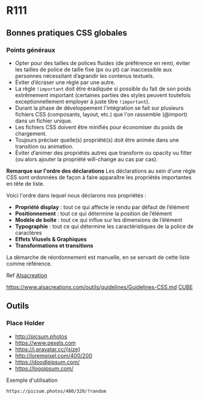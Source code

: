 # R111

## Bonnes pratiques CSS globales

### Points généraux

- Opter pour des tailles de polices fluides (de préférence en rem), éviter les tailles de police de taille fixe (px ou pt) car inaccessible aux personnes nécessitant d’agrandir les contenus textuels.
- Éviter d’écraser une règle par une autre.
- La règle `!important` doit être éradiquée si possible du fait de son poids extrêmement important (certaines parties des styles peuvent toutefois exceptionnellement employer à juste titre `!important`).
- Durant la phase de développement l'intégration se fait sur plusieurs fichiers CSS (composants, layout, etc.) que l'on rassemble (@import) dans un fichier unique.
- Les fichiers CSS doivent être minifiés pour économiser du poids de chargement.
- Toujours préciser quelle(s) propriété(s) doit être animée dans une transition ou animation.
- Éviter d’animer des propriétés autres que transform ou opacity ou filter (ou alors ajouter la propriété will-change au cas par cas).

**Remarque sur l'ordre des déclarations**
Les déclarations au sein d'une règle CSS sont ordonnées de façon à faire apparaître les propriétés importantes en tête de liste.

Voici l'ordre dans lequel nous déclarons nos propriétés :

- **Propriété display** : tout ce qui affecte le rendu par défaut de l’élément
- **Positionnement** : tout ce qui détermine la position de l’élément
- **Modèle de boîte** : tout ce qui influe sur les dimensions de l’élément
- **Typographie** : tout ce qui détermine les caractéristiques de la police de caractères
- **Effets Viusels & Graphiques**
- **Transformations et transitions**

La démarche de réordonnement est manuelle, en se servant de cette liste comme référence.

Ref
[Alsacreation](https://github.com/alsacreations/guidelines/blob/master/Guidelines-CSS.md)

https://www.alsacreations.com/outils/guidelines/Guidelines-CSS.md
[CUBE]()

## Outils

### Place Holder

- http://picsum.photos
- https://www.pexels.com
- https://i.pravatar.cc/{size}
- http://lorempixel.com/400/200
- https://doodleipsum.com/
- https://logoipsum.com/

Exemple d'utilisation

```html
https://picsum.photos/480/320/?random
```
